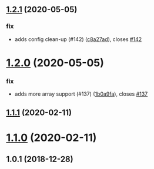 ## [1.2.1](https://github.com/yowainwright/deep-confluence/compare/1.2.0...1.2.1) (2020-05-05)


### fix

* adds config clean-up (#142) ([c8a27ad](https://github.com/yowainwright/deep-confluence/commit/c8a27ad27a95e6bc02d6ef1a47819860c4dd746f)), closes [#142](https://github.com/yowainwright/deep-confluence/issues/142)



# [1.2.0](https://github.com/yowainwright/deep-confluence/compare/1.1.1...1.2.0) (2020-05-05)


### fix

* adds more array support (#137) ([1b0a9fa](https://github.com/yowainwright/deep-confluence/commit/1b0a9fa42b9ac51040f018ae98a0b45a29d11f29)), closes [#137](https://github.com/yowainwright/deep-confluence/issues/137)



## [1.1.1](https://github.com/yowainwright/deep-confluence/compare/1.1.0...1.1.1) (2020-02-11)




# [1.1.0](https://github.com/yowainwright/deep-confluence/compare/1.0.1...1.1.0) (2020-02-11)




## 1.0.1 (2018-12-28)




